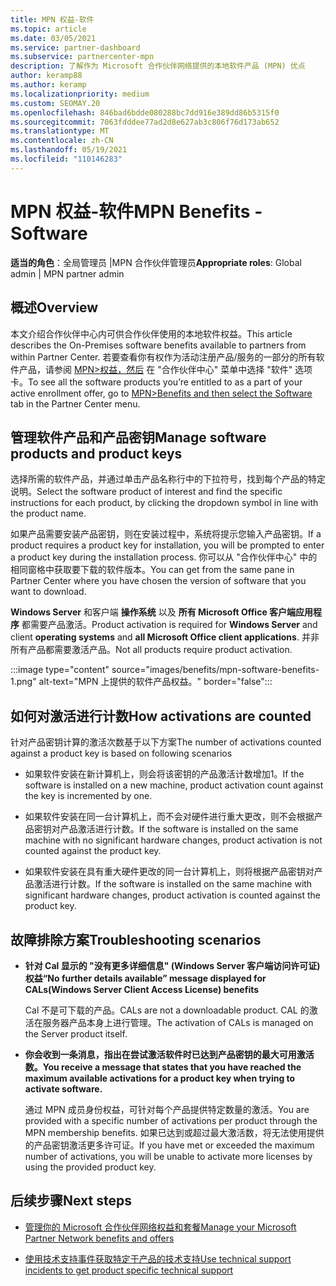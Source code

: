 ```yaml
---
title: MPN 权益-软件
ms.topic: article
ms.date: 03/05/2021
ms.service: partner-dashboard
ms.subservice: partnercenter-mpn
description: 了解作为 Microsoft 合作伙伴网络提供的本地软件产品 (MPN) 优点
author: keramp88
ms.author: keramp
ms.localizationpriority: medium
ms.custom: SEOMAY.20
ms.openlocfilehash: 846bad6bdde080288bc7dd916e389dd86b5315f0
ms.sourcegitcommit: 7063fdddee77ad2d8e627ab3c806f76d173ab652
ms.translationtype: MT
ms.contentlocale: zh-CN
ms.lasthandoff: 05/19/2021
ms.locfileid: "110146283"
---
```

# <a name="mpn-benefits---software"></a><span data-ttu-id="10bd5-103">MPN 权益-软件</span><span class="sxs-lookup"><span data-stu-id="10bd5-103">MPN Benefits - Software</span></span>

<span data-ttu-id="10bd5-104">**适当的角色**：全局管理员 |MPN 合作伙伴管理员</span><span class="sxs-lookup"><span data-stu-id="10bd5-104">**Appropriate roles**: Global admin | MPN partner admin</span></span>

## <a name="overview"></a><span data-ttu-id="10bd5-105">概述</span><span class="sxs-lookup"><span data-stu-id="10bd5-105">Overview</span></span>

<span data-ttu-id="10bd5-106">本文介绍合作伙伴中心内可供合作伙伴使用的本地软件权益。</span><span class="sxs-lookup"><span data-stu-id="10bd5-106">This article describes the On-Premises software benefits available to partners from within Partner Center.</span></span> <span data-ttu-id="10bd5-107">若要查看你有权作为活动注册产品/服务的一部分的所有软件产品，请参阅  [MPN>权益，然后](https://partner.microsoft.com/dashboard/mpn/membership/benefits/software) 在 "合作伙伴中心" 菜单中选择 "软件" 选项卡。</span><span class="sxs-lookup"><span data-stu-id="10bd5-107">To see all the software products you’re entitled to as a part of your active enrollment offer, go to  [MPN>Benefits and then select the Software](https://partner.microsoft.com/dashboard/mpn/membership/benefits/software) tab in the Partner Center menu.</span></span>  

## <a name="manage-software-products-and-product-keys"></a><span data-ttu-id="10bd5-108">管理软件产品和产品密钥</span><span class="sxs-lookup"><span data-stu-id="10bd5-108">Manage software products and product keys</span></span>

<span data-ttu-id="10bd5-109">选择所需的软件产品，并通过单击产品名称行中的下拉符号，找到每个产品的特定说明。</span><span class="sxs-lookup"><span data-stu-id="10bd5-109">Select the software product of  interest and find the specific instructions for each product, by clicking the dropdown symbol in line with the product name.</span></span>

<span data-ttu-id="10bd5-110">如果产品需要安装产品密钥，则在安装过程中，系统将提示您输入产品密钥。</span><span class="sxs-lookup"><span data-stu-id="10bd5-110">If a product requires a product key for installation, you will be prompted to enter a product key during the installation process.</span></span> <span data-ttu-id="10bd5-111">你可以从 "合作伙伴中心" 中的相同窗格中获取要下载的软件版本。</span><span class="sxs-lookup"><span data-stu-id="10bd5-111">You can get from the same pane in Partner Center where you have chosen the version of software that you want to download.</span></span>

<span data-ttu-id="10bd5-112">**Windows Server** 和客户端 **操作系统** 以及 **所有 Microsoft Office 客户端应用程序** 都需要产品激活。</span><span class="sxs-lookup"><span data-stu-id="10bd5-112">Product activation is required for **Windows Server** and client **operating systems** and **all Microsoft Office client applications**.</span></span> <span data-ttu-id="10bd5-113">并非所有产品都需要激活产品。</span><span class="sxs-lookup"><span data-stu-id="10bd5-113">Not all products require product activation.</span></span>

:::image type="content" source="images/benefits/mpn-software-benefits-1.png" alt-text="MPN 上提供的软件产品权益。" border="false":::

## <a name="how-activations-are-counted"></a><span data-ttu-id="10bd5-115">如何对激活进行计数</span><span class="sxs-lookup"><span data-stu-id="10bd5-115">How activations are counted</span></span>

<span data-ttu-id="10bd5-116">针对产品密钥计算的激活次数基于以下方案</span><span class="sxs-lookup"><span data-stu-id="10bd5-116">The number of activations counted against a product key is based on following scenarios</span></span>

- <span data-ttu-id="10bd5-117">如果软件安装在新计算机上，则会将该密钥的产品激活计数增加1。</span><span class="sxs-lookup"><span data-stu-id="10bd5-117">If the software is installed on a new machine, product activation count against the key is incremented by one.</span></span>
 
- <span data-ttu-id="10bd5-118">如果软件安装在同一台计算机上，而不会对硬件进行重大更改，则不会根据产品密钥对产品激活进行计数。</span><span class="sxs-lookup"><span data-stu-id="10bd5-118">If the software is installed on the same machine with no significant hardware changes, product activation is not counted against the product key.</span></span>

- <span data-ttu-id="10bd5-119">如果软件安装在具有重大硬件更改的同一台计算机上，则将根据产品密钥对产品激活进行计数。</span><span class="sxs-lookup"><span data-stu-id="10bd5-119">If the software is installed on the same machine with significant hardware changes, product activation is counted against the product key.</span></span>

## <a name="troubleshooting-scenarios"></a><span data-ttu-id="10bd5-120">故障排除方案</span><span class="sxs-lookup"><span data-stu-id="10bd5-120">Troubleshooting scenarios</span></span>

- <span data-ttu-id="10bd5-121">**针对 Cal 显示的 "没有更多详细信息" (Windows Server 客户端访问许可证) 权益**</span><span class="sxs-lookup"><span data-stu-id="10bd5-121">**“No further details available” message displayed for CALs(Windows Server Client Access License) benefits**</span></span>

    <span data-ttu-id="10bd5-122">Cal 不是可下载的产品。</span><span class="sxs-lookup"><span data-stu-id="10bd5-122">CALs are not a downloadable product.</span></span> <span data-ttu-id="10bd5-123">CAL 的激活在服务器产品本身上进行管理。</span><span class="sxs-lookup"><span data-stu-id="10bd5-123">The activation of CALs is managed on the Server product itself.</span></span>

- <span data-ttu-id="10bd5-124">**你会收到一条消息，指出在尝试激活软件时已达到产品密钥的最大可用激活数。**</span><span class="sxs-lookup"><span data-stu-id="10bd5-124">**You receive a message that states that you have reached the maximum available activations for a product key when trying to activate software.**</span></span>

    <span data-ttu-id="10bd5-125">通过 MPN 成员身份权益，可针对每个产品提供特定数量的激活。</span><span class="sxs-lookup"><span data-stu-id="10bd5-125">You are provided with a specific number of activations per product through the MPN membership benefits.</span></span> <span data-ttu-id="10bd5-126">如果已达到或超过最大激活数，将无法使用提供的产品密钥激活更多许可证。</span><span class="sxs-lookup"><span data-stu-id="10bd5-126">If you have met or exceeded the maximum number of activations, you will be unable to activate more licenses by using the provided product key.</span></span>


 ## <a name="next-steps"></a><span data-ttu-id="10bd5-127">后续步骤</span><span class="sxs-lookup"><span data-stu-id="10bd5-127">Next steps</span></span>

- [<span data-ttu-id="10bd5-128">管理你的 Microsoft 合作伙伴网络权益和套餐</span><span class="sxs-lookup"><span data-stu-id="10bd5-128">Manage your Microsoft Partner Network benefits and offers</span></span>](manage-your-partner-network-benefits.md)

- [<span data-ttu-id="10bd5-129">使用技术支持事件获取特定于产品的技术支持</span><span class="sxs-lookup"><span data-stu-id="10bd5-129">Use technical support incidents to get product specific technical support</span></span>](mpn-benefits-technical-support.md)




